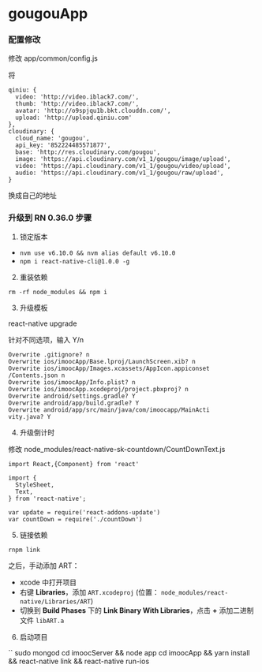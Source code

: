 # gougouApp

### 配置修改

修改 app/common/config.js

将

```
qiniu: {
  video: 'http://video.iblack7.com/',
  thumb: 'http://video.iblack7.com/',
  avatar: 'http://o9spjqu1b.bkt.clouddn.com/',
  upload: 'http://upload.qiniu.com'
},
cloudinary: {
  cloud_name: 'gougou',  
  api_key: '852224485571877',  
  base: 'http://res.cloudinary.com/gougou',
  image: 'https://api.cloudinary.com/v1_1/gougou/image/upload',
  video: 'https://api.cloudinary.com/v1_1/gougou/video/upload',
  audio: 'https://api.cloudinary.com/v1_1/gougou/raw/upload',
}
```

换成自己的地址


### 升级到 RN 0.36.0 步骤

1. 锁定版本

- `nvm use v6.10.0 && nvm alias default v6.10.0`
- `npm i react-native-cli@1.0.0 -g`

2. 重装依赖

```
rm -rf node_modules && npm i
```

3. 升级模板

react-native upgrade

针对不同选项，输入 Y/n

```
Overwrite .gitignore? n
Overwrite ios/imoocApp/Base.lproj/LaunchScreen.xib? n
Overwrite ios/imoocApp/Images.xcassets/AppIcon.appiconset
/Contents.json n
Overwrite ios/imoocApp/Info.plist? n
Overwrite ios/imoocApp.xcodeproj/project.pbxproj? n
Overwrite android/settings.gradle? Y
Overwrite android/app/build.gradle? Y
Overwrite android/app/src/main/java/com/imoocapp/MainActi
vity.java? Y
```

4. 升级倒计时

修改 node_modules/react-native-sk-countdown/CountDownText.js

```
import React,{Component} from 'react'

import {
  StyleSheet,
  Text,
} from 'react-native';

var update = require('react-addons-update')
var countDown = require('./countDown')
```

5. 链接依赖

```
rnpm link
```

之后，手动添加 ART：

- xcode 中打开项目
- 右键 **Libraries**，添加 `ART.xcodeproj` (位置： `node_modules/react-native/Libraries/ART`)
- 切换到 **Build Phases** 下的 **Link Binary With Libraries**，点击 **+** 添加二进制文件 `libART.a`

6. 启动项目

``
sudo mongod
cd imoocServer && node app
cd imoocApp && yarn install && react-native link && react-native run-ios
```